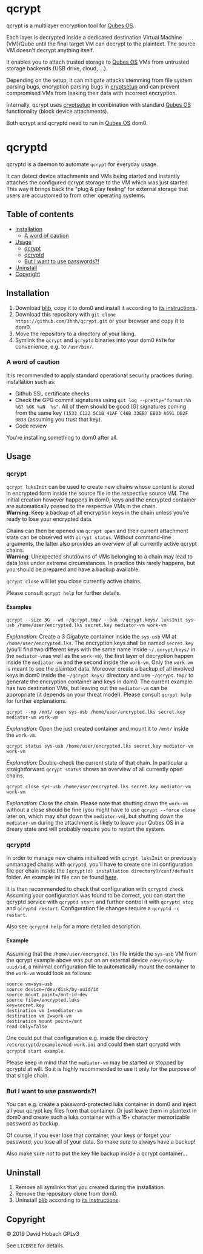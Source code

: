 # qcrypt

qcrypt is a multilayer encryption tool for [Qubes OS](https://www.qubes-os.org/).

Each layer is decrypted inside a dedicated destination Virtual Machine (VM)/Qube until the final target VM can decrypt to the plaintext. The source VM doesn't decrypt anything itself.

It enables you to attach trusted storage to [Qubes OS](https://www.qubes-os.org/) VMs from untrusted storage backends (USB drive, cloud, ...).

Depending on the setup, it can mitigate attacks stemming from file system parsing bugs, encryption parsing bugs in [cryptsetup](https://gitlab.com/cryptsetup/cryptsetup/wikis/home) and can prevent compromised VMs from leaking their data with incorrect encryption.

Internally, qcrypt uses [cryptsetup](https://gitlab.com/cryptsetup/cryptsetup/wikis/home) in combination with standard [Qubes OS](https://www.qubes-os.org/) functionality (block device attachments).

Both qcrypt and qcryptd need to run in [Qubes OS](https://www.qubes-os.org/) dom0.

# qcryptd

qcryptd is a daemon to automate `qcrypt` for everyday usage.

It can detect device attachments and VMs being started and instantly attaches the configured qcrypt storage to the VM which was just started. This way it brings back the "plug & play feeling" for external storage that users are accustomed to from other operating systems.

## Table of contents

- [Installation](#installation)
  - [A word of caution](#a-word-of-caution)
- [Usage](#usage)
  - [qcrypt](#qcrypt)
  - [qcryptd](#qcryptd)
  - [But I want to use passwords?!](#but-i-want-to-use-passwords?!)
- [Uninstall](#uninstall)
- [Copyright](#copyright)

## Installation

1. Download [blib](https://github.com/3hhh/blib), copy it to dom0 and install it according to [its instructions](https://github.com/3hhh/blib#installation).
2. Download this repository with `git clone https://github.com/3hhh/qcrypt.git` or your browser and copy it to dom0.
3. Move the repository to a directory of your liking.
4. Symlink the `qcrypt` and `qcryptd` binaries into your dom0 `PATH` for convenience, e.g. to `/usr/bin/`.

### A word of caution

It is recommended to apply standard operational security practices during installation such as:

- Github SSL certificate checks
- Check the GPG commit signatures using `git log --pretty="format:%h %G? %GK %aN  %s"`. All of them should be good (G) signatures coming from the same key `(1533 C122 5C1B 41AF C46B 33EB) EB03 A691 DB2F 0833` (assuming you trust that key).
- Code review

You're installing something to dom0 after all.

## Usage

### qcrypt

`qcrypt luksInit` can be used to create new chains whose content is stored in encrypted form inside the source file in the respective source VM. The initial creation however happens in dom0; keys and the encrypted container are automatically passed to the respective VMs in the chain.  
**Warning**: Keep a backup of all encryption keys in the chain unless you're ready to lose your encrypted data.

Chains can then be opened via `qcrypt open` and their current attachment state can be observed with `qcrypt status`. Without command-line arguments, the latter also provides an overview of all currently active qcrypt chains.  
**Warning**: Unexpected shutdowns of VMs belonging to a chain may lead to data loss under extreme circumstances. In practice this rarely happens, but you should be prepared and have a backup available.

`qcrypt close` will let you close currently active chains.

Please consult `qcrypt help` for further details.

#### Examples

```
qcrypt --size 3G --wd ~/qcrypt.tmp/ --bak ~/qcrypt.keys/ luksInit sys-usb /home/user/encrypted.lks secret.key mediator-vm work-vm
```

*Explanation:*
Create a 3 Gigabyte container inside the `sys-usb` VM at `/home/user/encrypted.lks`. The encryption keys shall be named `secret.key` (you'll find two different keys with the same name inside `~/.qcrypt/keys/` in the `mediator-vm`as well as the `work-vm`), the first layer of decryption happen inside the `mediator-vm` and the second inside the `work-vm`. Only the `work-vm` is meant to see the plaintext data.
Moreover create a backup of all involved keys in dom0 inside the `~/qcrypt.keys/` directory and use `~/qcrypt.tmp/` to generate the encryption container and keys in dom0.
The current example has two destination VMs, but leaving out the `mediator-vm` can be appropriate (it depends on your threat model). Please consult `qcrypt help` for further explanations.

```
qcrypt --mp /mnt/ open sys-usb /home/user/encrypted.lks secret.key mediator-vm work-vm
```

*Explanation:*
Open the just created container and mount it to `/mnt/` inside the `work-vm`.

```
qcrypt status sys-usb /home/user/encrypted.lks secret.key mediator-vm work-vm
```

*Explanation:*
Double-check the current state of that chain. In particular a straightforward `qcrypt status` shows an overview of all currently open chains.

```
qcrypt close sys-usb /home/user/encrypted.lks secret.key mediator-vm work-vm
```

*Explanation:*
Close the chain. Please note that shutting down the `work-vm` without a close should be fine (you might have to use `qcrypt --force close` later on, which may shut down the `mediator-vm`), but shutting down the `mediator-vm` during the attachment is likely to leave your Qubes OS in a dreary state and will probably require you to restart the system.

### qcryptd

In order to manage new chains initialized with `qcrypt luksInit` or previously unmanaged chains with `qcryptd`, you'll have to create one ini configuration file per chain inside the `[qcrypt(d) installation directory]/conf/default` folder. An example ini file can be found [here](https://github.com/3hhh/qcrypt/blob/master/conf/examples/ex01.ini).

It is then recommended to check that configuration with `qcryptd check`. Assuming your configuration was found to be correct, you can start the qcryptd service with `qcryptd start` and further control it with `qcryptd stop` and `qcryptd restart`. Configuration file changes require a `qcryptd -c restart`.

Also see `qcryptd help` for a more detailed description.

#### Example

Assuming that the `/home/user/encrypted.lks` file inside the `sys-usb` VM from the qcrypt example above was put on an external device `/dev/disk/by-uuid/id`, a minimal configuration file to automatically mount the container to the `work-vm` would look as follows:

```
source vm=sys-usb
source device=/dev/disk/by-uuid/id
source mount point=/mnt-id-dev
source file=/encrypted.luks
key=secret.key
destination vm 1=mediator-vm
destination vm 2=work-vm
destination mount point=/mnt
read-only=false
```

One could put that configuration e.g. inside the directory `/etc/qcryptd/example/med-work.ini` and could then start qcryptd with `qcryptd start example`.

Please keep in mind that the `mediator-vm` may be started or stopped by qcryptd at will. So it is highly recommended to use it only for the purpose of that single chain.

### But I want to use passwords?!

You can e.g. create a password-protected luks container in dom0 and inject all your qcrypt key files from that container. Or just leave them in plaintext in dom0 and create such a luks container with a 15+ character memorizable password as backup.

Of course, if you ever lose that container, your keys or forget your password, you lose all of your data. So make sure to always have a backup!

Also make sure _not_ to put the key file backup inside a qcrypt container...

## Uninstall

1. Remove all symlinks that you created during the installation.
2. Remove the repository clone from dom0.
3. Uninstall [blib](https://github.com/3hhh/blib) according to [its instructions](https://github.com/3hhh/blib#uninstall).

## Copyright

© 2019 David Hobach
GPLv3

See `LICENSE` for details.
